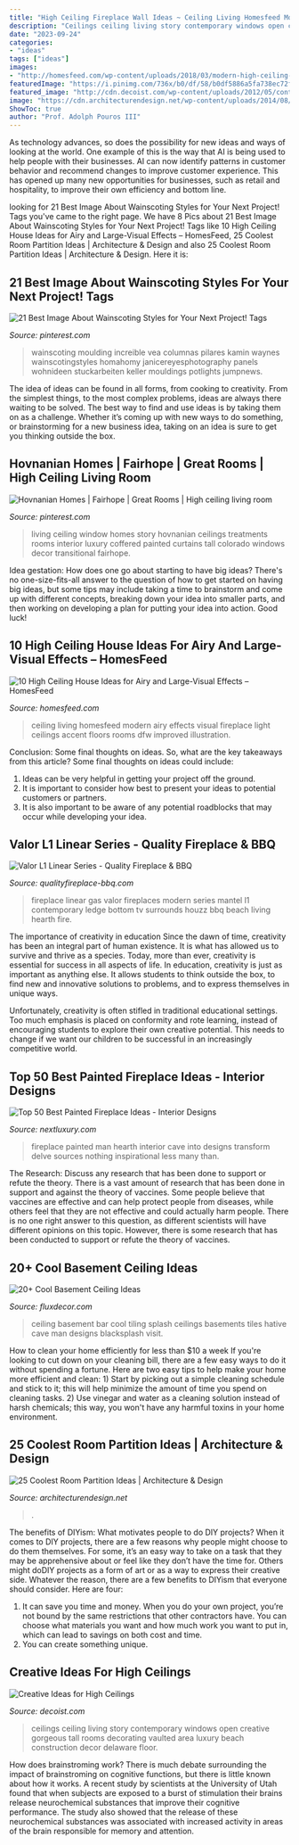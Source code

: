 ```yaml
---
title: "High Ceiling Fireplace Wall Ideas ~ Ceiling Living Homesfeed Modern Airy Effects Visual Fireplace Light Ceilings Accent Floors Rooms Dfw Improved Illustration"
description: "Ceilings ceiling living story contemporary windows open creative gorgeous tall rooms decorating vaulted area luxury beach construction decor delaware floor"
date: "2023-09-24"
categories:
- "ideas"
tags: ["ideas"]
images:
- "http://homesfeed.com/wp-content/uploads/2018/03/modern-high-ceiling-living-room-white-clean-lined-ceilings-white-wall-color-with-accent-windows-standard-fireplace-with-stone-surrounding-modern-mocca-sofas-light-brown-chair-light-wood-floors.jpg"
featuredImage: "https://i.pinimg.com/736x/b0/df/58/b0df5886a5fa738ec72f0a821ebded2c--coffered-ceilings-high-ceilings.jpg"
featured_image: "http://cdn.decoist.com/wp-content/uploads/2012/05/contemporary-living-area-with-gorgeous-high-ceiling.jpg"
image: "https://cdn.architecturendesign.net/wp-content/uploads/2014/08/3137.jpg"
ShowToc: true
author: "Prof. Adolph Pouros III"
---
```



As technology advances, so does the possibility for new ideas and ways of looking at the world. One example of this is the way that AI is being used to help people with their businesses. AI can now identify patterns in customer behavior and recommend changes to improve customer experience. This has opened up many new opportunities for businesses, such as retail and hospitality, to improve their own efficiency and bottom line.

	

		
looking for 21 Best Image About Wainscoting Styles for Your Next Project! Tags you've came to the right page. We have 8 Pics about 21 Best Image About Wainscoting Styles for Your Next Project! Tags like 10 High Ceiling House Ideas for Airy and Large-Visual Effects – HomesFeed, 25 Coolest Room Partition Ideas | Architecture &amp; Design and also 25 Coolest Room Partition Ideas | Architecture &amp; Design. Here it is:
		
    
## 21 Best Image About Wainscoting Styles For Your Next Project! Tags

<img loading=lazy src="https://i.pinimg.com/736x/59/b3/a1/59b3a185ebc6bc916128e2ec4dafdc18.jpg" onerror="this.onerror=null;this.src='https://tse4.mm.bing.net/th?id=OIP.wzucBBRtu0suecmV_QX-LwHaLH&amp;pid=15.1';" alt="21 Best Image About Wainscoting Styles for Your Next Project! Tags">

_Source: pinterest.com_

>wainscoting moulding increible vea columnas pilares kamin waynes wainscotingstyles homahomy janicereyesphotography panels wohnideen stuckarbeiten keller mouldings potlights jumpnews. 

	

The idea of ideas can be found in all forms, from cooking to creativity. From the simplest things, to the most complex problems, ideas are always there waiting to be solved. The best way to find and use ideas is by taking them on as a challenge. Whether it’s coming up with new ways to do something, or brainstorming for a new business idea, taking on an idea is sure to get you thinking outside the box.

    
## Hovnanian Homes | Fairhope | Great Rooms | High Ceiling Living Room

<img loading=lazy src="https://i.pinimg.com/736x/b0/df/58/b0df5886a5fa738ec72f0a821ebded2c--coffered-ceilings-high-ceilings.jpg" onerror="this.onerror=null;this.src='https://tse4.mm.bing.net/th?id=OIP.Ea0KdMKXv-BiAwCU6b0G-AHaLH&amp;pid=15.1';" alt="Hovnanian Homes | Fairhope | Great Rooms | High ceiling living room">

_Source: pinterest.com_

>living ceiling window homes story hovnanian ceilings treatments rooms interior luxury coffered painted curtains tall colorado windows decor transitional fairhope. 

	

Idea gestation: How does one go about starting to have big ideas?
There's no one-size-fits-all answer to the question of how to get started on having big ideas, but some tips may include taking a time to brainstorm and come up with different concepts, breaking down your idea into smaller parts, and then working on developing a plan for putting your idea into action. Good luck!

    
## 10 High Ceiling House Ideas For Airy And Large-Visual Effects – HomesFeed

<img loading=lazy src="http://homesfeed.com/wp-content/uploads/2018/03/modern-high-ceiling-living-room-white-clean-lined-ceilings-white-wall-color-with-accent-windows-standard-fireplace-with-stone-surrounding-modern-mocca-sofas-light-brown-chair-light-wood-floors.jpg" onerror="this.onerror=null;this.src='https://tse3.mm.bing.net/th?id=OIP.SAj2bCowGUNKc3m1AJuR-AHaLH&amp;pid=15.1';" alt="10 High Ceiling House Ideas for Airy and Large-Visual Effects – HomesFeed">

_Source: homesfeed.com_

>ceiling living homesfeed modern airy effects visual fireplace light ceilings accent floors rooms dfw improved illustration. 

	

Conclusion: Some final thoughts on ideas.
So, what are the key takeaways from this article?
Some final thoughts on ideas could include:
1. Ideas can be very helpful in getting your project off the ground.
2. It is important to consider how best to present your ideas to potential customers or partners.
3. It is also important to be aware of any potential roadblocks that may occur while developing your idea.

    
## Valor L1 Linear Series - Quality Fireplace &amp; BBQ

<img loading=lazy src="https://qualityfireplace-bbq.com/wp-content/uploads/2015/11/room.jpg" onerror="this.onerror=null;this.src='https://tse2.mm.bing.net/th?id=OIP.HZbLLBDOm79Z98SofyllFgHaFt&amp;pid=15.1';" alt="Valor L1 Linear Series - Quality Fireplace &amp; BBQ">

_Source: qualityfireplace-bbq.com_

>fireplace linear gas valor fireplaces modern series mantel l1 contemporary ledge bottom tv surrounds houzz bbq beach living hearth fire. 

	

The importance of creativity in education
Since the dawn of time, creativity has been an integral part of human existence. It is what has allowed us to survive and thrive as a species. Today, more than ever, creativity is essential for success in all aspects of life.
In education, creativity is just as important as anything else. It allows students to think outside the box, to find new and innovative solutions to problems, and to express themselves in unique ways.

Unfortunately, creativity is often stifled in traditional educational settings. Too much emphasis is placed on conformity and rote learning, instead of encouraging students to explore their own creative potential. This needs to change if we want our children to be successful in an increasingly competitive world.

    
## Top 50 Best Painted Fireplace Ideas - Interior Designs

<img loading=lazy src="http://nextluxury.com/wp-content/uploads/man-cave-black-painted-fireplace-design.jpg" onerror="this.onerror=null;this.src='https://tse2.mm.bing.net/th?id=OIP.x1tkn2PWqzKb00WuU9rIDgAAAA&amp;pid=15.1';" alt="Top 50 Best Painted Fireplace Ideas - Interior Designs">

_Source: nextluxury.com_

>fireplace painted man hearth interior cave into designs transform delve sources nothing inspirational less many than. 

	

The Research: Discuss any research that has been done to support or refute the theory.
There is a vast amount of research that has been done in support and against the theory of vaccines. Some people believe that vaccines are effective and can help protect people from diseases, while others feel that they are not effective and could actually harm people. There is no one right answer to this question, as different scientists will have different opinions on this topic. However, there is some research that has been conducted to support or refute the theory of vaccines.

    
## 20+ Cool Basement Ceiling Ideas

<img loading=lazy src="http://fluxdecor.com/wp-content/uploads/2014/05/basement-ceiling-ideas/12-black-splash-tiling-as-ceiling.jpg" onerror="this.onerror=null;this.src='https://tse1.mm.bing.net/th?id=OIP.YG5JfZZzDcxuNy4W0UOshwHaLH&amp;pid=15.1';" alt="20+ Cool Basement Ceiling Ideas">

_Source: fluxdecor.com_

>ceiling basement bar cool tiling splash ceilings basements tiles hative cave man designs blacksplash visit. 

	

How to clean your home efficiently for less than $10 a week
If you're looking to cut down on your cleaning bill, there are a few easy ways to do it without spending a fortune. Here are two easy tips to help make your home more efficient and clean: 1) Start by picking out a simple cleaning schedule and stick to it; this will help minimize the amount of time you spend on cleaning tasks. 2) Use vinegar and water as a cleaning solution instead of harsh chemicals; this way, you won't have any harmful toxins in your home environment.

    
## 25 Coolest Room Partition Ideas | Architecture &amp; Design

<img loading=lazy src="https://cdn.architecturendesign.net/wp-content/uploads/2014/08/3137.jpg" onerror="this.onerror=null;this.src='https://tse2.mm.bing.net/th?id=OIP.0U4_h8rUDRzr4zKdHGWjhgHaLK&amp;pid=15.1';" alt="25 Coolest Room Partition Ideas | Architecture &amp; Design">

_Source: architecturendesign.net_

>. 

	

The benefits of DIYism: What motivates people to do DIY projects?
When it comes to DIY projects, there are a few reasons why people might choose to do them themselves. For some, it’s an easy way to take on a task that they may be apprehensive about or feel like they don’t have the time for. Others might doDIY projects as a form of art or as a way to express their creative side. Whatever the reason, there are a few benefits to DIYism that everyone should consider. Here are four: 
1) It can save you time and money. When you do your own project, you’re not bound by the same restrictions that other contractors have. You can choose what materials you want and how much work you want to put in, which can lead to savings on both cost and time. 
2) You can create something unique.

    
## Creative Ideas For High Ceilings

<img loading=lazy src="http://cdn.decoist.com/wp-content/uploads/2012/05/contemporary-living-area-with-gorgeous-high-ceiling.jpg" onerror="this.onerror=null;this.src='https://tse2.mm.bing.net/th?id=OIP.D30CLntVbIstQZFJkjdolAHaIg&amp;pid=15.1';" alt="Creative Ideas for High Ceilings">

_Source: decoist.com_

>ceilings ceiling living story contemporary windows open creative gorgeous tall rooms decorating vaulted area luxury beach construction decor delaware floor. 

	

How does brainstroming work?
There is much debate surrounding the impact of brainstroming on cognitive functions, but there is little known about how it works. A recent study by scientists at the University of Utah found that when subjects are exposed to a burst of stimulation their brains release neurochemical substances that improve their cognitive performance. The study also showed that the release of these neurochemical substances was associated with increased activity in areas of the brain responsible for memory and attention.

